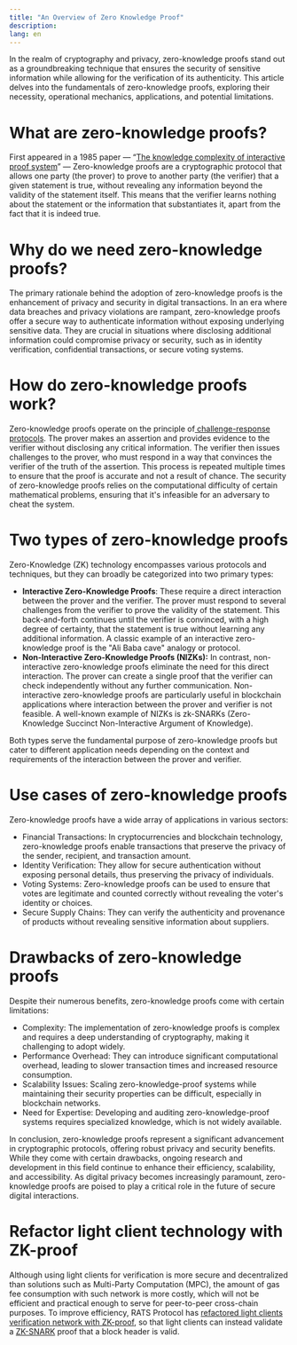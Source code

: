 ```yaml
---
title: "An Overview of Zero Knowledge Proof"
description: 
lang: en
---
```


In the realm of cryptography and privacy, zero-knowledge proofs stand out as a groundbreaking technique that ensures the security of sensitive information while allowing for the verification of its authenticity. This article delves into the fundamentals of zero-knowledge proofs, exploring their necessity, operational mechanics, applications, and potential limitations.


# What are zero-knowledge proofs?

First appeared in a 1985 paper — “[The knowledge complexity of interactive proof system](https://people.csail.mit.edu/silvio/Selected%20Scientific%20Papers/Proof%20Systems/The_Knowledge_Complexity_Of_Interactive_Proof_Systems.pdf)” —  Zero-knowledge proofs are a cryptographic protocol that allows one party (the prover) to prove to another party (the verifier) that a given statement is true, without revealing any information beyond the validity of the statement itself. This means that the verifier learns nothing about the statement or the information that substantiates it, apart from the fact that it is indeed true.


# Why do we need zero-knowledge proofs?

The primary rationale behind the adoption of zero-knowledge proofs is the enhancement of privacy and security in digital transactions. In an era where data breaches and privacy violations are rampant, zero-knowledge proofs offer a secure way to authenticate information without exposing underlying sensitive data. They are crucial in situations where disclosing additional information could compromise privacy or security, such as in identity verification, confidential transactions, or secure voting systems.


# How do zero-knowledge proofs work?

Zero-knowledge proofs operate on the principle of[ challenge-response protocols](https://csrc.nist.gov/glossary/term/challenge_response_protocol). The prover makes an assertion and provides evidence to the verifier without disclosing any critical information. The verifier then issues challenges to the prover, who must respond in a way that convinces the verifier of the truth of the assertion. This process is repeated multiple times to ensure that the proof is accurate and not a result of chance. The security of zero-knowledge proofs relies on the computational difficulty of certain mathematical problems, ensuring that it's infeasible for an adversary to cheat the system.


# Two types of zero-knowledge proofs

Zero-Knowledge (ZK) technology encompasses various protocols and techniques, but they can broadly be categorized into two primary types:



* **Interactive Zero-Knowledge Proofs**: These require a direct interaction between the prover and the verifier. The prover must respond to several challenges from the verifier to prove the validity of the statement. This back-and-forth continues until the verifier is convinced, with a high degree of certainty, that the statement is true without learning any additional information. A classic example of an interactive zero-knowledge proof is the "Ali Baba cave" analogy or protocol.
* **Non-Interactive Zero-Knowledge Proofs (NIZKs):** In contrast, non-interactive zero-knowledge proofs eliminate the need for this direct interaction. The prover can create a single proof that the verifier can check independently without any further communication. Non-interactive zero-knowledge proofs are particularly useful in blockchain applications where interaction between the prover and verifier is not feasible. A well-known example of NIZKs is zk-SNARKs (Zero-Knowledge Succinct Non-Interactive Argument of Knowledge).

Both types serve the fundamental purpose of zero-knowledge proofs but cater to different application needs depending on the context and requirements of the interaction between the prover and verifier.


# Use cases of zero-knowledge proofs

Zero-knowledge proofs have a wide array of applications in various sectors:



* Financial Transactions: In cryptocurrencies and blockchain technology, zero-knowledge proofs enable transactions that preserve the privacy of the sender, recipient, and transaction amount.
* Identity Verification: They allow for secure authentication without exposing personal details, thus preserving the privacy of individuals.
* Voting Systems: Zero-knowledge proofs can be used to ensure that votes are legitimate and counted correctly without revealing the voter's identity or choices.
* Secure Supply Chains: They can verify the authenticity and provenance of products without revealing sensitive information about suppliers.


# Drawbacks of zero-knowledge proofs

Despite their numerous benefits, zero-knowledge proofs come with certain limitations:



* Complexity: The implementation of zero-knowledge proofs is complex and requires a deep understanding of cryptography, making it challenging to adopt widely.
* Performance Overhead: They can introduce significant computational overhead, leading to slower transaction times and increased resource consumption.
* Scalability Issues: Scaling zero-knowledge-proof systems while maintaining their security properties can be difficult, especially in blockchain networks.
* Need for Expertise: Developing and auditing zero-knowledge-proof systems requires specialized knowledge, which is not widely available.

In conclusion, zero-knowledge proofs represent a significant advancement in cryptographic protocols, offering robust privacy and security benefits. While they come with certain drawbacks, ongoing research and development in this field continue to enhance their efficiency, scalability, and accessibility. As digital privacy becomes increasingly paramount, zero-knowledge proofs are poised to play a critical role in the future of secure digital interactions.


# Refactor light client technology with ZK-proof

Although using light clients for verification is more secure and decentralized than solutions such as Multi-Party Computation (MPC), the amount of gas fee consumption with such network is more costly, which will not be efficient and practical enough to serve for peer-to-peer cross-chain purposes.  To improve efficiency, RATS Protocol has [refactored light clients verification network with ZK-proof](/article?id=refactor-light-clients-with-ZK-proof), so that light clients can instead validate a [ZK-SNARK](https://www.youtube.com/watch?v=h-94UhJLeck) proof that a block header is valid.